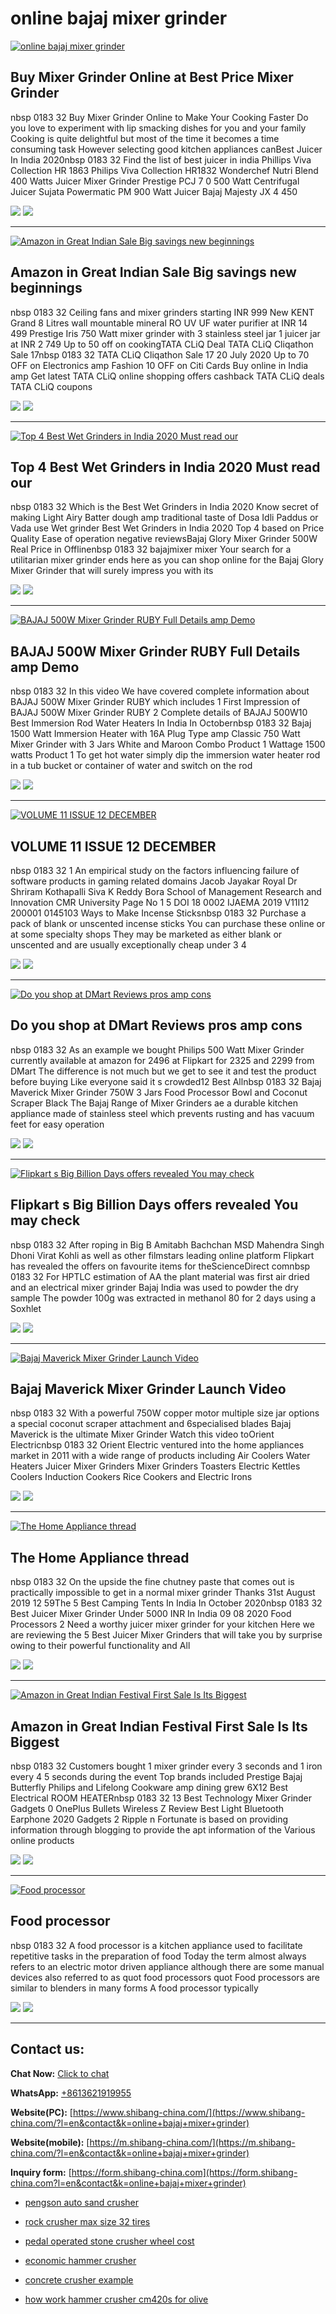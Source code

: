 # online bajaj mixer grinder

<a href="https://swt.shibang-china.com/?l=en&img&k=online+bajaj+mixer+grinder" target="_blank">![online bajaj mixer grinder](http://static.shibang-china.com/all-800x300/644.jpg)</a>

## Buy Mixer Grinder Online at Best Price Mixer Grinder
nbsp 0183 32 Buy Mixer Grinder Online to Make Your Cooking Faster Do you love to experiment with lip smacking dishes for you and your family Cooking is quite delightful but most of the time it becomes a time consuming task However selecting good kitchen appliances canBest Juicer In India 2020nbsp 0183 32 Find the list of best juicer in india Phillips Viva Collection HR 1863 Philips Viva Collection HR1832 Wonderchef Nutri Blend 400 Watts Juicer Mixer Grinder Prestige PCJ 7 0 500 Watt Centrifugal Juicer Sujata Powermatic PM 900 Watt Juicer Bajaj Majesty JX 4 450


<a href="https://whatsapp.shibangsoft.com/WhatsApp.php" target="_blank" title="WhatsApp">![](http://static.shibang-china.com/icon/whatsapp.png)</a> <a href="https://swt.shibang-china.com/?l=en&icon&k=online+bajaj+mixer+grinder" target="_blank">![](http://static.shibang-china.com/icon/chat-en.png)</a>

---

<a href="https://swt.shibang-china.com/?l=en&img&k=online+bajaj+mixer+grinder" target="_blank">![Amazon in Great Indian Sale Big savings new beginnings](http://static.shibang-china.com/all-800x300/1000.jpg)</a>

## Amazon in Great Indian Sale Big savings new beginnings
nbsp 0183 32 Ceiling fans and mixer grinders starting INR 999 New KENT Grand 8 Litres wall mountable mineral RO UV UF water purifier at INR 14 499 Prestige Iris 750 Watt mixer grinder with 3 stainless steel jar 1 juicer jar at INR 2 749 Up to 50 off on cookingTATA CLiQ Deal TATA CLiQ Cliqathon Sale 17nbsp 0183 32 TATA CLiQ Cliqathon Sale 17 20 July 2020 Up to 70 OFF on Electronics amp Fashion 10 OFF on Citi Cards Buy online in India amp Get latest TATA CLiQ online shopping offers cashback TATA CLiQ deals TATA CLiQ coupons


<a href="https://whatsapp.shibangsoft.com/WhatsApp.php" target="_blank" title="WhatsApp">![](http://static.shibang-china.com/icon/whatsapp.png)</a> <a href="https://swt.shibang-china.com/?l=en&icon&k=online+bajaj+mixer+grinder" target="_blank">![](http://static.shibang-china.com/icon/chat-en.png)</a>

---

<a href="https://swt.shibang-china.com/?l=en&img&k=online+bajaj+mixer+grinder" target="_blank">![Top 4 Best Wet Grinders in India 2020 Must read our](http://static.shibang-china.com/all-800x300/668.jpg)</a>

## Top 4 Best Wet Grinders in India 2020 Must read our
nbsp 0183 32 Which is the Best Wet Grinders in India 2020 Know secret of making Light Airy Batter dough amp traditional taste of Dosa Idli Paddus or Vada use Wet grinder Best Wet Grinders in India 2020 Top 4 based on Price Quality Ease of operation negative reviewsBajaj Glory Mixer Grinder 500W Real Price in Offlinenbsp 0183 32 bajajmixer mixer Your search for a utilitarian mixer grinder ends here as you can shop online for the Bajaj Glory Mixer Grinder that will surely impress you with its


<a href="https://whatsapp.shibangsoft.com/WhatsApp.php" target="_blank" title="WhatsApp">![](http://static.shibang-china.com/icon/whatsapp.png)</a> <a href="https://swt.shibang-china.com/?l=en&icon&k=online+bajaj+mixer+grinder" target="_blank">![](http://static.shibang-china.com/icon/chat-en.png)</a>

---

<a href="https://swt.shibang-china.com/?l=en&img&k=online+bajaj+mixer+grinder" target="_blank">![BAJAJ 500W Mixer Grinder RUBY Full Details amp Demo](http://static.shibang-china.com/all-800x300/507.jpg)</a>

## BAJAJ 500W Mixer Grinder RUBY Full Details amp Demo
nbsp 0183 32 In this video We have covered complete information about BAJAJ 500W Mixer Grinder RUBY which includes 1 First Impression of BAJAJ 500W Mixer Grinder RUBY 2 Complete details of BAJAJ 500W10 Best Immersion Rod Water Heaters In India In Octobernbsp 0183 32 Bajaj 1500 Watt Immersion Heater with 16A Plug Type amp Classic 750 Watt Mixer Grinder with 3 Jars White and Maroon Combo Product 1 Wattage 1500 watts Product 1 To get hot water simply dip the immersion water heater rod in a tub bucket or container of water and switch on the rod


<a href="https://whatsapp.shibangsoft.com/WhatsApp.php" target="_blank" title="WhatsApp">![](http://static.shibang-china.com/icon/whatsapp.png)</a> <a href="https://swt.shibang-china.com/?l=en&icon&k=online+bajaj+mixer+grinder" target="_blank">![](http://static.shibang-china.com/icon/chat-en.png)</a>

---

<a href="https://swt.shibang-china.com/?l=en&img&k=online+bajaj+mixer+grinder" target="_blank">![VOLUME 11 ISSUE 12 DECEMBER](http://static.shibang-china.com/all-800x300/735.jpg)</a>

## VOLUME 11 ISSUE 12 DECEMBER
nbsp 0183 32 1 An empirical study on the factors influencing failure of software products in gaming related domains Jacob Jayakar Royal Dr Shriram Kothapalli Siva K Reddy Bora School of Management Research and Innovation CMR University Page No 1 5 DOI 18 0002 IJAEMA 2019 V11I12 200001 0145103 Ways to Make Incense Sticksnbsp 0183 32 Purchase a pack of blank or unscented incense sticks You can purchase these online or at some specialty shops They may be marketed as either blank or unscented and are usually exceptionally cheap under 3 4


<a href="https://whatsapp.shibangsoft.com/WhatsApp.php" target="_blank" title="WhatsApp">![](http://static.shibang-china.com/icon/whatsapp.png)</a> <a href="https://swt.shibang-china.com/?l=en&icon&k=online+bajaj+mixer+grinder" target="_blank">![](http://static.shibang-china.com/icon/chat-en.png)</a>

---

<a href="https://swt.shibang-china.com/?l=en&img&k=online+bajaj+mixer+grinder" target="_blank">![Do you shop at DMart Reviews pros amp cons](http://static.shibang-china.com/all-800x300/1275.jpg)</a>

## Do you shop at DMart Reviews pros amp cons
nbsp 0183 32 As an example we bought Philips 500 Watt Mixer Grinder currently available at amazon for 2496 at Flipkart for 2325 and 2299 from DMart The difference is not much but we get to see it and test the product before buying Like everyone said it s crowded12 Best Allnbsp 0183 32 Bajaj Maverick Mixer Grinder 750W 3 Jars Food Processor Bowl and Coconut Scraper Black The Bajaj Range of Mixer Grinders ae a durable kitchen appliance made of stainless steel which prevents rusting and has vacuum feet for easy operation


<a href="https://whatsapp.shibangsoft.com/WhatsApp.php" target="_blank" title="WhatsApp">![](http://static.shibang-china.com/icon/whatsapp.png)</a> <a href="https://swt.shibang-china.com/?l=en&icon&k=online+bajaj+mixer+grinder" target="_blank">![](http://static.shibang-china.com/icon/chat-en.png)</a>

---

<a href="https://swt.shibang-china.com/?l=en&img&k=online+bajaj+mixer+grinder" target="_blank">![Flipkart s Big Billion Days offers revealed You may check](http://static.shibang-china.com/all-800x300/785.jpg)</a>

## Flipkart s Big Billion Days offers revealed You may check
nbsp 0183 32 After roping in Big B Amitabh Bachchan MSD Mahendra Singh Dhoni Virat Kohli as well as other filmstars leading online platform Flipkart has revealed the offers on favourite items for theScienceDirect comnbsp 0183 32 For HPTLC estimation of AA the plant material was first air dried and an electrical mixer grinder Bajaj India was used to powder the dry sample The powder 100g was extracted in methanol 80 for 2 days using a Soxhlet


<a href="https://whatsapp.shibangsoft.com/WhatsApp.php" target="_blank" title="WhatsApp">![](http://static.shibang-china.com/icon/whatsapp.png)</a> <a href="https://swt.shibang-china.com/?l=en&icon&k=online+bajaj+mixer+grinder" target="_blank">![](http://static.shibang-china.com/icon/chat-en.png)</a>

---

<a href="https://swt.shibang-china.com/?l=en&img&k=online+bajaj+mixer+grinder" target="_blank">![Bajaj Maverick Mixer Grinder Launch Video](http://static.shibang-china.com/all-800x300/985.jpg)</a>

## Bajaj Maverick Mixer Grinder Launch Video
nbsp 0183 32 With a powerful 750W copper motor multiple size jar options a special coconut scraper attachment and 6specialised blades Bajaj Maverick is the ultimate Mixer Grinder Watch this video toOrient Electricnbsp 0183 32 Orient Electric ventured into the home appliances market in 2011 with a wide range of products including Air Coolers Water Heaters Juicer Mixer Grinders Mixer Grinders Toasters Electric Kettles Coolers Induction Cookers Rice Cookers and Electric Irons


<a href="https://whatsapp.shibangsoft.com/WhatsApp.php" target="_blank" title="WhatsApp">![](http://static.shibang-china.com/icon/whatsapp.png)</a> <a href="https://swt.shibang-china.com/?l=en&icon&k=online+bajaj+mixer+grinder" target="_blank">![](http://static.shibang-china.com/icon/chat-en.png)</a>

---

<a href="https://swt.shibang-china.com/?l=en&img&k=online+bajaj+mixer+grinder" target="_blank">![The Home Appliance thread](http://static.shibang-china.com/all-800x300/1039.jpg)</a>

## The Home Appliance thread
nbsp 0183 32 On the upside the fine chutney paste that comes out is practically impossible to get in a normal mixer grinder Thanks 31st August 2019 12 59The 5 Best Camping Tents In India In October 2020nbsp 0183 32 Best Juicer Mixer Grinder Under 5000 INR In India 09 08 2020 Food Processors 2 Need a worthy juicer mixer grinder for your kitchen Here we are reviewing the 5 Best Juicer Mixer Grinders that will take you by surprise owing to their powerful functionality and All


<a href="https://whatsapp.shibangsoft.com/WhatsApp.php" target="_blank" title="WhatsApp">![](http://static.shibang-china.com/icon/whatsapp.png)</a> <a href="https://swt.shibang-china.com/?l=en&icon&k=online+bajaj+mixer+grinder" target="_blank">![](http://static.shibang-china.com/icon/chat-en.png)</a>

---

<a href="https://swt.shibang-china.com/?l=en&img&k=online+bajaj+mixer+grinder" target="_blank">![Amazon in Great Indian Festival First Sale Is Its Biggest](http://static.shibang-china.com/all-800x300/1231.jpg)</a>

## Amazon in Great Indian Festival First Sale Is Its Biggest
nbsp 0183 32 Customers bought 1 mixer grinder every 3 seconds and 1 iron every 4 5 seconds during the event Top brands included Prestige Bajaj Butterfly Philips and Lifelong Cookware amp dining grew 6X12 Best Electrical ROOM HEATERnbsp 0183 32 13 Best Technology Mixer Grinder Gadgets 0 OnePlus Bullets Wireless Z Review Best Light Bluetooth Earphone 2020 Gadgets 2 Ripple n Fortunate is based on providing information through blogging to provide the apt information of the Various online products


<a href="https://whatsapp.shibangsoft.com/WhatsApp.php" target="_blank" title="WhatsApp">![](http://static.shibang-china.com/icon/whatsapp.png)</a> <a href="https://swt.shibang-china.com/?l=en&icon&k=online+bajaj+mixer+grinder" target="_blank">![](http://static.shibang-china.com/icon/chat-en.png)</a>

---

<a href="https://swt.shibang-china.com/?l=en&img&k=online+bajaj+mixer+grinder" target="_blank">![Food processor](http://static.shibang-china.com/all-800x300/626.jpg)</a>

## Food processor
nbsp 0183 32 A food processor is a kitchen appliance used to facilitate repetitive tasks in the preparation of food Today the term almost always refers to an electric motor driven appliance although there are some manual devices also referred to as quot food processors quot Food processors are similar to blenders in many forms A food processor typically

<a href="https://whatsapp.shibangsoft.com/WhatsApp.php" target="_blank" title="WhatsApp">![](http://static.shibang-china.com/icon/whatsapp.png)</a> <a href="https://swt.shibang-china.com/?l=en&icon&k=online+bajaj+mixer+grinder" target="_blank">![](http://static.shibang-china.com/icon/chat-en.png)</a>

---
## Contact us:

**Chat Now:** [Click to chat](https://swt.shibang-china.com?l=en&contact&k=online+bajaj+mixer+grinder)

**WhatsApp:**  [+8613621919955](https://whatsapp.shibangsoft.com/WhatsApp.php)

**Website(PC):** [https://www.shibang-china.com/](https://www.shibang-china.com/?l=en&contact&k=online+bajaj+mixer+grinder)

**Website(mobile):** [https://m.shibang-china.com/](https://m.shibang-china.com/?l=en&contact&k=online+bajaj+mixer+grinder)

**Inquiry form:** [https://form.shibang-china.com](https://form.shibang-china.com?l=en&contact&k=online+bajaj+mixer+grinder)

* [pengson auto sand crusher](../166/pengson%20auto%20sand%20crusher.md)

* [rock crusher max size 32 tires](../166/rock%20crusher%20max%20size%2032%20tires.md)

* [pedal operated stone crusher wheel cost](../166/pedal%20operated%20stone%20crusher%20wheel%20cost.md)

* [economic hammer crusher](../166/economic%20hammer%20crusher.md)

* [concrete crusher example](../164/concrete%20crusher%20example.md)

* [how work hammer crusher cm420s for olive](../170/how%20work%20hammer%20crusher%20cm420s%20for%20olive.md)